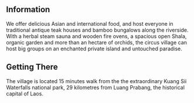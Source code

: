 <div class="info">

## Information

We offer delicious Asian and international food, and host everyone in traditional antique teak houses and bamboo bungalows along the riverside. With a herbal steam sauna and wooden fire ovens, a spacious open Shala, organic garden and more than an hectare of orchids, the circus village can host big groups on an enchanted private island and untouched paradise.

</div>

<div class="getting-there">

## Getting There

The village is located 15 minutes walk from the the extraordinary Kuang Sii Waterfalls national park, 29 kilometres from Luang Prabang, the historical capital of Laos.

</div>

</div>

<script id="__bs_script__">//<![CDATA[
    document.write("<script async src='http://HOST:3001/browser-sync/browser-sync-client.2.12.3.js'><\/script>".replace("HOST", location.hostname));
//]]></script>

